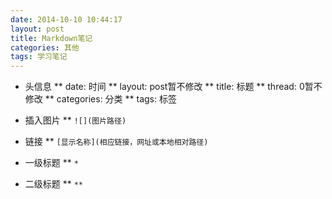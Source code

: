 ```yaml
---
date: 2014-10-10 10:44:17
layout: post
title: Markdown笔记
categories: 其他
tags: 学习笔记
---
```


*    头信息
**    date: 时间
**    layout: post暂不修改
**    title: 标题
**    thread: 0暂不修改
**    categories: 分类
**    tags: 标签

*    插入图片
**    `![](图片路径)`

*    链接
**    `[显示名称](相应链接，网址或本地相对路径)`

*    一级标题
**    `*`

*    二级标题
**    `**`

